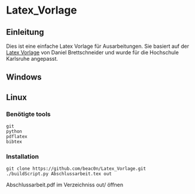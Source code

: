 # Latex_Vorlage

## Einleitung


Dies ist eine einfache Latex Vorlage für Ausarbeitungen.
Sie basiert auf der
[Latex Vorlage](http://www.daniel-brettschneider.de/allgemein/latex-vorlage-fur-hausarbeiten-oder-abschlussarbeiten)
von Daniel Brettschneider und wurde für die Hochschule Karlsruhe angepasst.

## Windows

## Linux

### Benötigte tools

	git
	python
	pdflatex
	bibtex

### Installation

    git clone https://github.com/beac0n/Latex_Vorlage.git
    ./buildScript.py Abschlussarbeit.tex out

Abschlussarbeit.pdf im Verzeichniss out/ öffnen